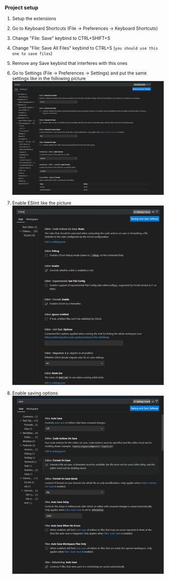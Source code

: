 ### Project setup

1. Setup the extensions

2. Go to Keyboard Shortcuts (File -> Preferences -> Keyboard Shortcuts)

3. Change "File: Save" keybind to CTRL+SHIFT+S

4. Change "File: Save All Files" keybind to CTRL+S (`you should use this one to save files`)

5. Remove any Save keybind that interferes with this ones

6. Go to Settings (File -> Preferences -> Settings) and put the same settings like in the following picture
![alt text](image.png)

7. Enable ESlint like the picture
![alt text](image-1.png)

8. Enable saving options
![alt text](image-2.png)
